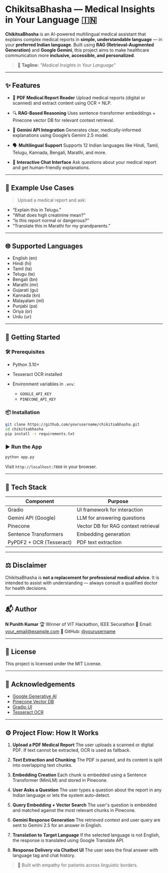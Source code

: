 # ChikitsaBhasha — Medical Insights in Your Language 🇮🇳

**ChikitsaBhasha** is an AI-powered multilingual medical assistant that explains complex medical reports in **simple, understandable language** — in your **preferred Indian language**. Built using **RAG (Retrieval-Augmented Generation)** and **Google Gemini**, this project aims to make healthcare communication more **inclusive, accessible, and personalized**.

> 🧠 **Tagline:** *"Medical Insights in Your Language"*

---

## ✨ Features

* 📄 **PDF Medical Report Reader**
  Upload medical reports (digital or scanned) and extract content using OCR + NLP.

* 🔍 **RAG-Based Reasoning**
  Uses sentence-transformer embeddings + Pinecone vector DB for relevant context retrieval.

* 🧠 **Gemini API Integration**
  Generates clear, medically-informed explanations using Google’s Gemini 2.5 model.

* 🗣️ **Multilingual Support**
  Supports 12 Indian languages like Hindi, Tamil, Telugu, Kannada, Bengali, Marathi, and more.

* 💬 **Interactive Chat Interface**
  Ask questions about your medical report and get human-friendly explanations.

---

## 🧪 Example Use Cases

> Upload a medical report and ask:

* “Explain this in Telugu.”
* “What does high creatinine mean?”
* “Is this report normal or dangerous?”
* “Translate this in Marathi for my grandparents.”

---

## 🌐 Supported Languages

* English (en)
* Hindi (hi)
* Tamil (ta)
* Telugu (te)
* Bengali (bn)
* Marathi (mr)
* Gujarati (gu)
* Kannada (kn)
* Malayalam (ml)
* Punjabi (pa)
* Oriya (or)
* Urdu (ur)

---

## 🚀 Getting Started

### 🛠 Prerequisites

* Python 3.10+
* Tesseract OCR installed
* Environment variables in `.env`:

  * `GOOGLE_API_KEY`
  * `PINECONE_API_KEY`

### 📦 Installation

```bash
git clone https://github.com/yourusername/chikitsabhasha.git
cd chikitsabhasha
pip install -r requirements.txt
```

### ▶️ Run the App

```bash
python app.py
```

Visit `http://localhost:7860` in your browser.

---

## 🧰 Tech Stack

| Component                | Purpose                             |
| ------------------------ | ----------------------------------- |
| Gradio                   | UI framework for interaction        |
| Gemini API (Google)      | LLM for answering questions         |
| Pinecone                 | Vector DB for RAG context retrieval |
| Sentence Transformers    | Embedding generation                |
| PyPDF2 + OCR (Tesseract) | PDF text extraction                 |

---

## ⚖️ Disclaimer

ChikitsaBhasha is **not a replacement for professional medical advice**. It is intended to assist with understanding — always consult a qualified doctor for health decisions.

---

## 📬 Author

**N Punith Kumar**
🏆 Winner of VIT Hackathon, IEEE Securathon
📧 Email: [your\_email@example.com](mailto:your_email@example.com)
🔗 GitHub: [@yourusername](https://github.com/yourusername)

---

## 🪪 License

This project is licensed under the MIT License.

---

## 🙏 Acknowledgements

* [Google Generative AI](https://ai.google.dev/)
* [Pinecone Vector DB](https://www.pinecone.io/)
* [Gradio UI](https://www.gradio.app/)
* [Tesseract OCR](https://github.com/tesseract-ocr)

---

## ⚙️ Project Flow: How It Works

1. **Upload a PDF Medical Report**
   The user uploads a scanned or digital PDF. If text cannot be extracted, OCR is used as fallback.

2. **Text Extraction and Chunking**
   The PDF is parsed, and its content is split into overlapping text chunks.

3. **Embedding Creation**
   Each chunk is embedded using a Sentence Transformer (MiniLM) and stored in Pinecone.

4. **User Asks a Question**
   The user types a question about the report in any Indian language or lets the system auto-detect.

5. **Query Embedding + Vector Search**
   The user's question is embedded and matched against the most relevant chunks in Pinecone.

6. **Gemini Response Generation**
   The retrieved context and user query are sent to Gemini 2.5 for an answer in English.

7. **Translation to Target Language**
   If the selected language is not English, the response is translated using Google Translate API.

8. **Response Delivery via Chatbot UI**
   The user sees the final answer with language tag and chat history.

> 🔹 Built with empathy for patients across linguistic borders.
